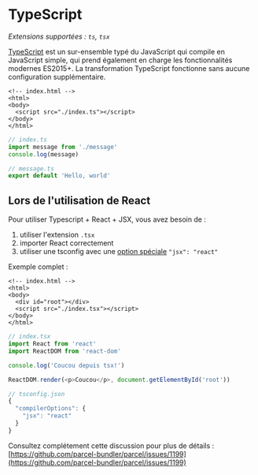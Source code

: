 # TypeScript

_Extensions supportées : `ts`, `tsx`_

[TypeScript](https://www.typescriptlang.org/) est un sur-ensemble typé du JavaScript qui compile en JavaScript simple, qui prend également en charge les fonctionnalités modernes ES2015+. La transformation TypeScript fonctionne sans aucune configuration supplémentaire.

```markup
<!-- index.html -->
<html>
<body>
  <script src="./index.ts"></script>
</body>
</html>
```

```typescript
// index.ts
import message from './message'
console.log(message)
```

```typescript
// message.ts
export default 'Hello, world'
```

## Lors de l'utilisation de React

Pour utiliser Typescript + React + JSX, vous avez besoin de :

1. utiliser l'extension `.tsx`
2. importer React correctement
3. utiliser une tsconfig avec une [option spéciale](https://www.typescriptlang.org/docs/handbook/jsx.html) `"jsx": "react"`

Exemple complet :

```markup
<!-- index.html -->
<html>
<body>
  <div id="root"></div>
  <script src="./index.tsx"></script>
</body>
</html>
```

```typescript
// index.tsx
import React from 'react'
import ReactDOM from 'react-dom'

console.log('Coucou depuis tsx!')

ReactDOM.render(<p>Coucou</p>, document.getElementById('root'))
```

```javascript
// tsconfig.json
{
  "compilerOptions": {
    "jsx": "react"
  }
}
```

Consultez complétement cette discussion pour plus de détails : [https://github.com/parcel-bundler/parcel/issues/1199](https://github.com/parcel-bundler/parcel/issues/1199)

